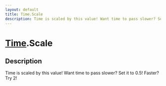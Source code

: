 ```yaml
---
layout: default
title: Time.Scale
description: Time is scaled by this value! Want time to pass slower? Set it to 0.5! Faster? Try 2!
---
```

# [Time]({{site.url}}/Pages/Reference/Time.html).Scale

## Description
Time is scaled by this value! Want time to pass slower? Set it to 0.5! Faster? Try 2!

